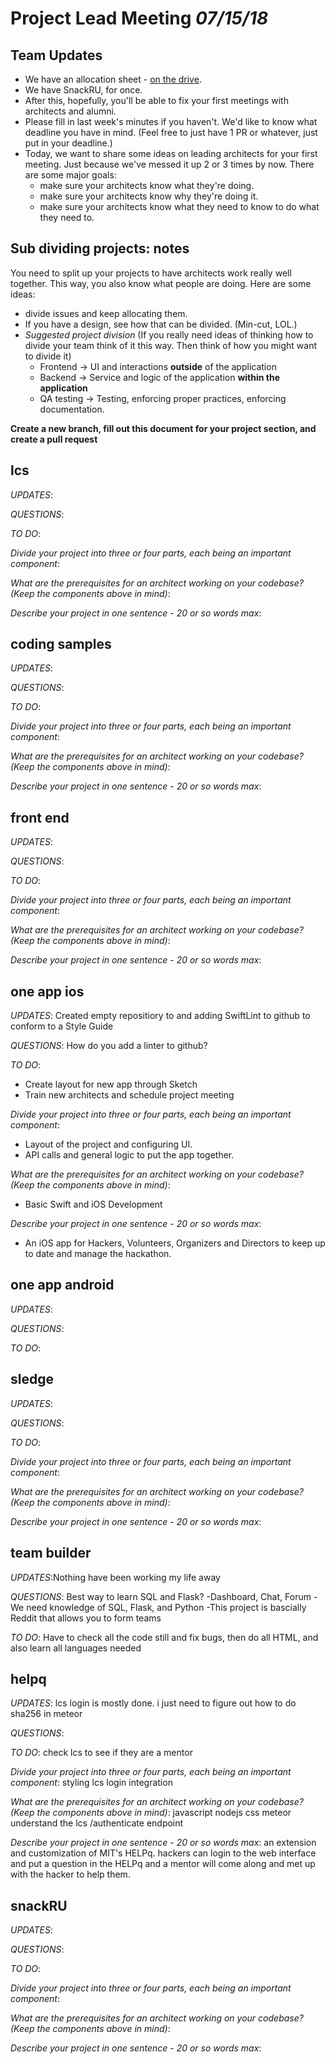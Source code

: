 # Project Lead Meeting *07/15/18*

## Team Updates

* We have an allocation sheet - [on the drive](https://docs.google.com/spreadsheets/d/1SX0hXLaauSCtHQYmFvKXj-JvTxejarh3kWIdz5WWmFk/edit#gid=0).
* We have SnackRU, for once.
* After this, hopefully, you'll be able to fix your first meetings with architects and alumni.
* Please fill in last week's minutes if you haven't. We'd like to know what deadline you have
  in mind. (Feel free to just have 1 PR or whatever, just put in your deadline.)
* Today, we want to share some ideas on leading architects for your first meeting. Just because
  we've messed it up 2 or 3 times by now. There are some major goals:
  - make sure your architects know what they're doing.
  - make sure your architects know why they're doing it.
  - make sure your architects know what they need to know to do what they need to.

## Sub dividing projects: notes

You need to split up your projects to have architects work really well together.
This way, you also know what people are doing. Here are some ideas:
* divide issues and keep allocating them.
* If you have a design, see how that can be divided. (Min-cut, LOL.)
* *Suggested project division* (If you really need ideas of thinking how to divide your team think of it this way.  Then think of how you might want to divide it)
  * Frontend -> UI and interactions **outside** of the application
  * Backend -> Service and logic of the application **within the application**
  * QA testing -> Testing, enforcing proper practices, enforcing documentation. 

**Create a new branch, fill out this document for your project section, and create a pull request**

## lcs

_UPDATES_:

_QUESTIONS_:

_TO DO_:

_Divide your project into three or four parts, each being an important component_:

_What are the prerequisites for an architect working on your codebase? (Keep the components above in mind)_:

_Describe your project in one sentence - 20 or so words max_:

## coding samples

_UPDATES_:

_QUESTIONS_:

_TO DO_:

_Divide your project into three or four parts, each being an important component_:

_What are the prerequisites for an architect working on your codebase? (Keep the components above in mind)_:

_Describe your project in one sentence - 20 or so words max_:

## front end

_UPDATES_:

_QUESTIONS_:

_TO DO_:

_Divide your project into three or four parts, each being an important component_:

_What are the prerequisites for an architect working on your codebase? (Keep the components above in mind)_:

_Describe your project in one sentence - 20 or so words max_:

## one app ios

_UPDATES_: Created empty repositiory to and adding SwiftLint to github to conform to a Style Guide

_QUESTIONS_: How do you add a linter to github?

_TO DO_:

* Create layout for new app through Sketch
* Train new architects and schedule project meeting

_Divide your project into three or four parts, each being an important component_:
* Layout of the project and configuring UI.
* API calls and general logic to put the app together.

_What are the prerequisites for an architect working on your codebase? (Keep the components above in mind)_:
* Basic Swift and iOS Development

_Describe your project in one sentence - 20 or so words max_:
* An iOS app for Hackers, Volunteers, Organizers and Directors to keep up to date and manage the hackathon.
## one app android

_UPDATES_:

_QUESTIONS_:

_TO DO_:

## sledge

_UPDATES_:

_QUESTIONS_:

_TO DO_:

_Divide your project into three or four parts, each being an important component_:

_What are the prerequisites for an architect working on your codebase? (Keep the components above in mind)_:

_Describe your project in one sentence - 20 or so words max_:

## team builder

_UPDATES_:Nothing have been working my life away

_QUESTIONS_: Best way to learn SQL and Flask?
  -Dashboard, Chat, Forum
  -We need knowledge of SQL, Flask, and Python
  -This project is bascially Reddit that allows you to form teams

_TO DO_: Have to check all the code still and fix bugs, then do all HTML, and also learn all languages needed

## helpq

_UPDATES_:
lcs login is mostly done. i just need to figure out how to do sha256 in meteor

_QUESTIONS_:

_TO DO_:
check lcs to see if they are a mentor

_Divide your project into three or four parts, each being an important component_:
styling
lcs login integration

_What are the prerequisites for an architect working on your codebase? (Keep the components above in mind)_:
javascript
nodejs
css
meteor
understand the lcs /authenticate endpoint

_Describe your project in one sentence - 20 or so words max_:
an extension and customization of MIT's HELPq. hackers can login to the web interface
and put a question in the HELPq and a mentor will come along and met up with the hacker
to help them.

## snackRU

_UPDATES_:

_QUESTIONS_:

_TO DO_:

_Divide your project into three or four parts, each being an important component_:

_What are the prerequisites for an architect working on your codebase? (Keep the components above in mind)_:

_Describe your project in one sentence - 20 or so words max_:

